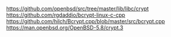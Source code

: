 https://github.com/openbsd/src/tree/master/lib/libc/crypt
https://github.com/rgdaddio/bcrypt-linux-c-cpp
https://github.com/hilch/Bcrypt.cpp/blob/master/src/bcrypt.cpp
https://man.openbsd.org/OpenBSD-5.8/crypt.3
